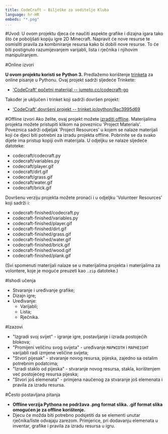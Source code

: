 ```yaml
---
title: CodeCraft — Bilješke za voditelje Kluba
language: hr-HR
embeds: "*.png"
...
```


#Uvod:
U ovom projektu djeca će naučiti aspekte grafike i dizajna igara tako što će poboljšati kopiju igre 2D Minecraft. Napravit će nove resurse te osmisliti pravila za kombiniranje resursa kako bi dobili nove resurse. To će biti postignuto razumijevanjem varijabli, lista i rječnika i njihovim manipuliranjem.

#Online izvori

__U ovom projektu koristi se Python 3.__ Predlažemo korištenje [trinketa](https://trinket.io/) za online pisanje u Pythonu. Ovaj projekt sadrži sljedeće Trinkete:

+ ['CodeCraft' početni materijal -- jumpto.cc/codecraft-go](http://jumpto.cc/codecraft-go)

Također je uključen i trinket koji sadrži dovršen projekt:

+ [‘CodeCraft’ dovršeni projekt -- trinket.io/python/9ac3995d69](https://trinket.io/python/9ac3995d69)

#Offline izvori
Ako želite, ovaj projekt možete [izraditi offline](https://www.codeclubprojects.org/en-GB/resources/python-working-offline/). Materijalima projekta možete pristupiti klikom na poveznicu 'Project Materials'. Poveznica sadrži odjeljak 'Project Resources' u kojem se nalaze materijali koji će djeci biti potrebni za izradu projekta offline. Pobrinite se da svako dijete ima pristup kopiji ovih materijala. U odjeljku se nalaze sljedeće datoteke:

+ codecraft/codecraft.py
+ codecraft/variables.py
+ codecraft/player.gif
+ codecraft/dirt.gif
+ codecraft/grass.gif
+ codecraft/water.gif
+ codecraft/brick.gif

Dovršenu verziju projekta možete pronaći i u odjeljku 'Volunteer Resources' koji sadrži i:

+ codecraft-finished/codecraft.py
+ codecraft-finished/variables.py
+ codecraft-finished/player.gif
+ codecraft-finished/dirt.gif
+ codecraft-finished/grass.gif
+ codecraft-finished/water.gif
+ codecraft-finished/brick.gif
+ codecraft-finished/wood.gif
+ codecraft-finished/plank.gif

(Svi spomenuti materijali nalaze se u materijalima projekta i materijalima za volontere, koje je moguće preuzeti kao `.zip` datoteke.)

#Ishodi učenja
+ Stvaranje i uređivanje grafike;
+ Dizajn igre;
+ Uređivanje:
	+ Varijabli;
	+ Lista;
	+ Rječnika.

#Izazovi
+ "Izgradi svoj svijet" - igranje igre, postavljanje i izrada postojećih blokova;
+ "Promijeni veličinu svog svijeta" - uređivanje `MAPWIDTH` i `MAPHEIGHT` varijabli radi izmjene veličine svijeta;
+ "Stvori pijesak" - stvaranje novog resursa, pijeska, zajedno sa ostalim potrebnim podatcima;
+ "Izradi staklo od pijeska" - stvaranje novog resursa, stakla, korištenjem već postojećeg resursa pijeska;
+ "Stvori još elemenata" - primjena naučenog za stvaranje još elemenata i pravila za izradu resursa.


#Često postavljana pitanja
+ __Offline verzija Pythona ne podržava .png format slika. .gif format slika omogućen je za offline korištenje.__
+ Djecu će možda biti potrebno podsjetiti da se elementi unutar rječnika/liste odvajaju zarezom. Primjerice, pri dodavanju elemenata u inventar, grafike i pravila za izradu resursa u igru.
